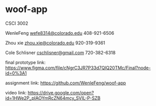 # woof-app
CSCI 3002



WenleFeng wefe8314@colorado.edu 408-921-6506 

Zhou xie zhou.xie@colorado.edu 920-319-9361 

Cole Schlisner cschlisner@gmail.com 720-382-6318
   

final prototype link: ​​https://www.figma.com/file/cNgrC3JR7P33d7QlQ20TMc/Final?node-id=0%3A1

assignment link:  https://github.com/WenleFeng/woof-app

video link: https://drive.google.com/open?id=1HWe2P_pIAOYmRcZN64mcy_SVIL-P-SZB
